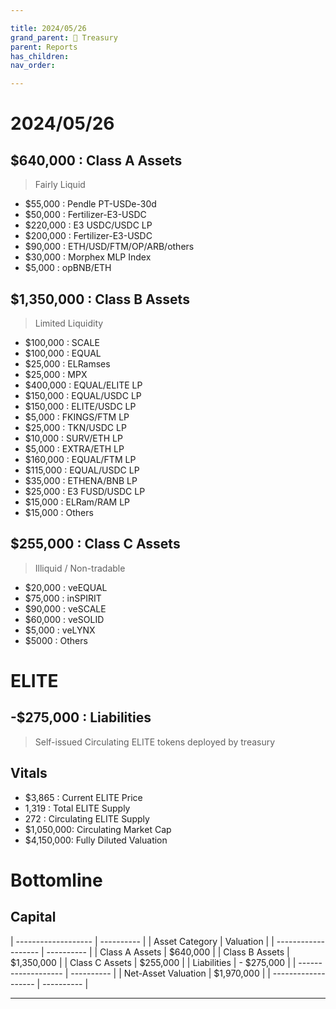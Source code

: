 ```yaml
---

title: 2024/05/26
grand_parent: 👑 Treasury
parent: Reports
has_children:
nav_order:

---
```


# 2024/05/26
## $640,000 : Class A Assets
> Fairly Liquid

- $55,000	: Pendle PT-USDe-30d
- $50,000	: Fertilizer-E3-USDC
- $220,000	: E3 USDC/USDC LP
- $200,000	: Fertilizer-E3-USDC
- $90,000	: ETH/USD/FTM/OP/ARB/others
- $30,000	: Morphex MLP Index
- $5,000	: opBNB/ETH

## $1,350,000 : Class B Assets
> Limited Liquidity

- $100,000	: SCALE
- $100,000	: EQUAL
- $25,000	: ELRamses
- $25,000	: MPX
- $400,000	: EQUAL/ELITE LP
- $150,000	: EQUAL/USDC LP
- $150,000	: ELITE/USDC LP
- $5,000	: FKINGS/FTM LP
- $25,000	: TKN/USDC LP
- $10,000	: SURV/ETH LP
- $5,000	: EXTRA/ETH LP
- $160,000	: EQUAL/FTM LP
- $115,000	: EQUAL/USDC LP
- $35,000	: ETHENA/BNB LP
- $25,000	: E3 FUSD/USDC LP
- $15,000	: ELRam/RAM LP
- $15,000	: Others

## $255,000 : Class C Assets
> Illiquid / Non-tradable

- $20,000	: veEQUAL
- $75,000	: inSPIRIT
- $90,000	: veSCALE
- $60,000	: veSOLID
- $5,000	: veLYNX
- $5000		: Others

# ELITE
## -$275,000 : Liabilities
> Self-issued Circulating ELITE tokens deployed by treasury

## Vitals
- $3,865	: Current ELITE Price
- 1,319		: Total ELITE Supply
- 272		: Circulating ELITE Supply
- $1,050,000: Circulating Market Cap
- $4,150,000: Fully Diluted Valuation

# Bottomline
## Capital

| ------------------- | ---------- |
| Asset Category      |  Valuation |
| ------------------- | ---------- |
| Class A Assets      |   $640,000 |
| Class B Assets      | $1,350,000 |
| Class C Assets      |   $255,000 |
| Liabilities         | - $275,000 |
| ------------------- | ---------- |
| Net-Asset Valuation | $1,970,000 |
| ------------------- | ---------- |

----